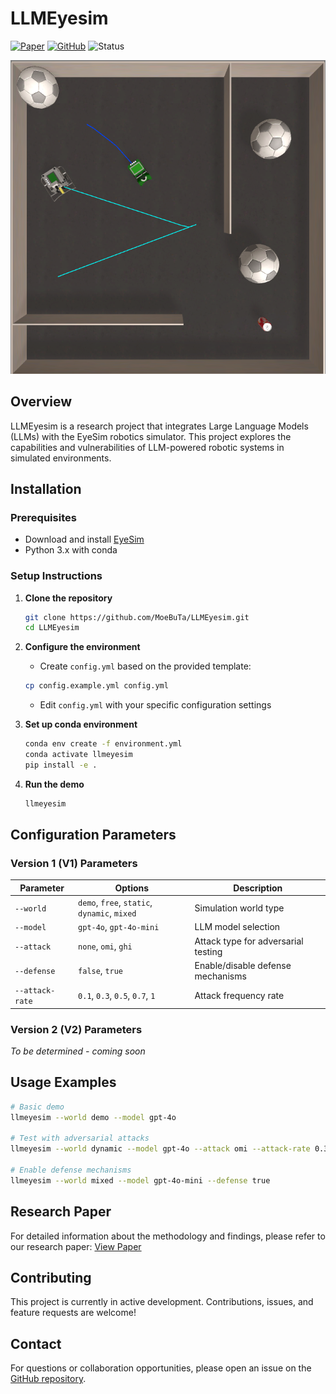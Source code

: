 # LLMEyesim

[![Paper](https://img.shields.io/badge/Paper-View-green?style=flat&logo=adobeacrobatreader)](https://papers.ssrn.com/sol3/papers.cfm?abstract_id=5202517)
[![GitHub](https://img.shields.io/badge/GitHub-Repository-blue?style=flat&logo=github)](https://github.com/MoeBuTa/LLMEyesim)
![Status](https://img.shields.io/badge/Status-Work%20in%20Progress-yellow)

![img](imgs/img.png)

## Overview

LLMEyesim is a research project that integrates Large Language Models (LLMs) with the EyeSim robotics simulator. This project explores the capabilities and vulnerabilities of LLM-powered robotic systems in simulated environments.

## Installation

### Prerequisites
- Download and install [EyeSim](https://roblab.org/eyesim/)
- Python 3.x with conda

### Setup Instructions

1. **Clone the repository**
   ```bash
   git clone https://github.com/MoeBuTa/LLMEyesim.git
   cd LLMEyesim
   ```

2. **Configure the environment**
   - Create `config.yml` based on the provided template:
   ```bash
   cp config.example.yml config.yml
   ```
   - Edit `config.yml` with your specific configuration settings

3. **Set up conda environment**
   ```bash
   conda env create -f environment.yml
   conda activate llmeyesim
   pip install -e .
   ```

4. **Run the demo**
   ```bash
   llmeyesim
   ```

## Configuration Parameters

### Version 1 (V1) Parameters

| Parameter | Options | Description |
|-----------|---------|-------------|
| `--world` | `demo`, `free`, `static`, `dynamic`, `mixed` | Simulation world type |
| `--model` | `gpt-4o`, `gpt-4o-mini` | LLM model selection |
| `--attack` | `none`, `omi`, `ghi` | Attack type for adversarial testing |
| `--defense` | `false`, `true` | Enable/disable defense mechanisms |
| `--attack-rate` | `0.1`, `0.3`, `0.5`, `0.7`, `1` | Attack frequency rate |

### Version 2 (V2) Parameters
*To be determined - coming soon*

## Usage Examples

```bash
# Basic demo
llmeyesim --world demo --model gpt-4o

# Test with adversarial attacks
llmeyesim --world dynamic --model gpt-4o --attack omi --attack-rate 0.3

# Enable defense mechanisms
llmeyesim --world mixed --model gpt-4o-mini --defense true
```

## Research Paper

For detailed information about the methodology and findings, please refer to our research paper:
[View Paper](https://papers.ssrn.com/sol3/papers.cfm?abstract_id=5202517)

## Contributing

This project is currently in active development. Contributions, issues, and feature requests are welcome!

## Contact

For questions or collaboration opportunities, please open an issue on the [GitHub repository](https://github.com/MoeBuTa/LLMEyesim).
